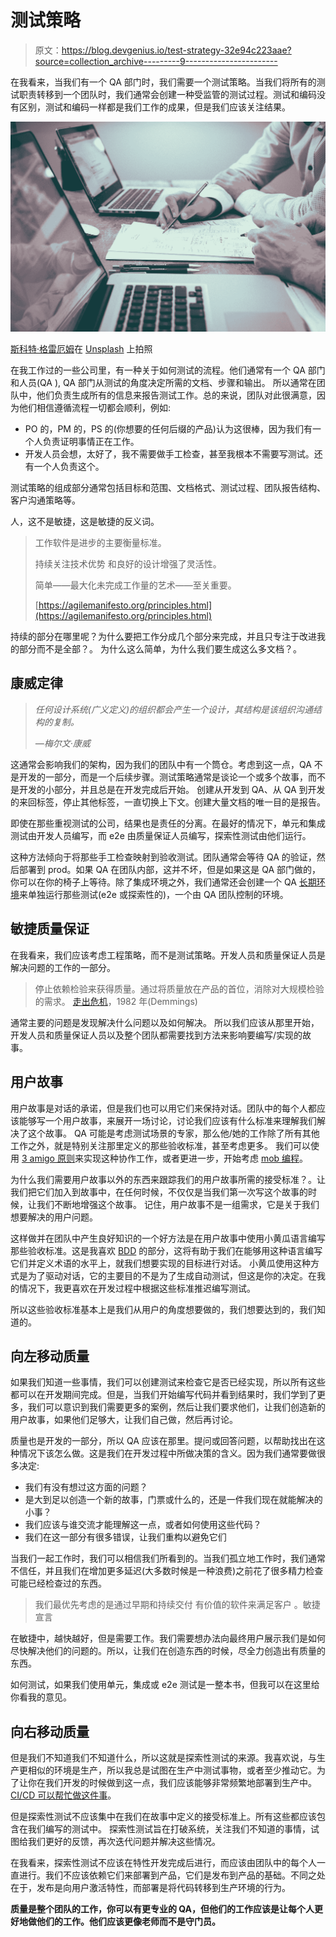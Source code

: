 # 测试策略

> 原文：<https://blog.devgenius.io/test-strategy-32e94c223aae?source=collection_archive---------9----------------------->

在我看来，当我们有一个 QA 部门时，我们需要一个测试策略。当我们将所有的测试职责转移到一个团队时，我们通常会创建一种受监管的测试过程。测试和编码没有区别，测试和编码一样都是我们工作的成果，但是我们应该关注结果。

![](img/d355134f75dab5922e6b38ab5333cb2e.png)

[斯科特·格雷厄姆](https://unsplash.com/@homajob?utm_source=medium&utm_medium=referral)在 [Unsplash](https://unsplash.com?utm_source=medium&utm_medium=referral) 上拍照

在我工作过的一些公司里，有一种关于如何测试的流程。他们通常有一个 QA 部门和人员(QA ), QA 部门从测试的角度决定所需的文档、步骤和输出。
所以通常在团队中，他们负责生成所有的信息来报告测试工作。总的来说，团队对此很满意，因为他们相信遵循流程一切都会顺利，例如:

*   PO 的，PM 的，PS 的(你想要的任何后缀的产品)认为这很棒，因为我们有一个人负责证明事情正在工作。
*   开发人员会想，太好了，我不需要做手工检查，甚至我根本不需要写测试。还有一个人负责这个。

测试策略的组成部分通常包括目标和范围、文档格式、测试过程、团队报告结构、客户沟通策略等。

人，这不是敏捷，这是敏捷的反义词。

> 工作软件是进步的主要衡量标准。
> 
> 持续关注技术优势
> 和良好的设计增强了灵活性。
> 
> 简单——最大化未完成工作量的艺术——至关重要。
> 
> [https://agilemanifesto.org/principles.html](https://agilemanifesto.org/principles.html)

持续的部分在哪里呢？为什么要把工作分成几个部分来完成，并且只专注于改进我的部分而不是全部？。
为什么这么简单，为什么我们要生成这么多文档？。

## 康威定律

> *任何设计系统(广义定义)的组织都会产生一个设计，其结构是该组织沟通结构的复制。*
> 
> *—梅尔文·康威*

这通常会影响我们的架构，因为我们的团队中有一个筒仓。考虑到这一点，QA 不是开发的一部分，而是一个后续步骤。测试策略通常是谈论一个或多个故事，而不是开发的小部分，并且总是在开发完成后开始。
创建从开发到 QA、从 QA 到开发的来回标签，停止其他标签，一直切换上下文。创建大量文档的唯一目的是报告。

即使在那些重视测试的公司，结果也是责任的分离。在最好的情况下，单元和集成测试由开发人员编写，而 e2e 由质量保证人员编写，探索性测试由他们运行。

这种方法倾向于将那些手工检查映射到验收测试。团队通常会等待 QA 的验证，然后部署到 prod。如果 QA 在团队内部，这并不坏，但是如果这是 QA 部门做的，你可以在你的椅子上等待。除了集成环境之外，我们通常还会创建一个 QA [长期环境](/long-lived-environments-93f097786aa6?sk=84eba6ba390918a6a9a89fff6454e3b4)来单独运行那些测试(e2e 或探索性的)，一个由 QA 团队控制的环境。

## 敏捷质量保证

在我看来，我们应该考虑工程策略，而不是测试策略。开发人员和质量保证人员是解决问题的工作的一部分。

> 停止依赖检验来获得质量。通过将质量放在产品的首位，消除对大规模检验的需求。
> [走出危机](http://www.amazon.com/exec/obidos/ISBN=0262541157/worldwidedemingw)，1982 年(Demmings)

通常主要的问题是发现解决什么问题以及如何解决。
所以我们应该从那里开始，开发人员和质量保证人员以及整个团队都需要找到方法来影响要编写/实现的故事。

## 用户故事

用户故事是对话的承诺，但是我们也可以用它们来保持对话。团队中的每个人都应该能够写一个用户故事，来展开一场讨论，讨论我们应该有什么标准来理解我们解决了这个故事。
QA 可能是考虑测试场景的专家，那么他/她的工作除了所有其他工作之外，就是特别关注那里定义的那些验收标准，甚至考虑更多。
我们可以使用 [3 amigo 原则](https://www.softwaretestinghelp.com/3-amigo-principle/)来实现这种协作工作，或者更进一步，开始考虑 [mob 编程](https://www.youtube.com/channel/UCgt1lVMrdwlZKBaerxxp2iQ)。

为什么我们需要用户故事以外的东西来跟踪我们的用户故事所需的接受标准？。让我们把它们加入到故事中，在任何时候，不仅仅是当我们第一次写这个故事的时候，让我们不断地增强这个故事。
记住，用户故事不是一组需求，它是关于我们想要解决的用户问题。

这样做并在团队中产生良好知识的一个好方法是在用户故事中使用小黄瓜语言编写那些验收标准。这是我喜欢 [BDD](https://en.wikipedia.org/wiki/Behavior-driven_development) 的部分，这将有助于我们在能够用这种语言编写它们并定义术语的水平上，就我们想要实现的目标进行对话。
小黄瓜使用这种方式是为了驱动对话，它的主要目的不是为了生成自动测试，但这是你的决定。在我的情况下，我更喜欢在开发过程中根据这些标准推迟编写测试。

所以这些验收标准基本上是我们从用户的角度想要做的，我们想要达到的，我们知道的。

## 向左移动质量

如果我们知道一些事情，我们可以创建测试来检查它是否已经实现，所以所有这些都可以在开发期间完成。但是，当我们开始编写代码并看到结果时，我们学到了更多，我们可以意识到我们需要更多的案例，然后让我们要求他们，让我们创造新的用户故事，如果他们足够大，让我们自己做，然后再讨论。

质量也是开发的一部分，所以 QA 应该在那里。提问或回答问题，以帮助找出在这种情况下该怎么做。这是我们在开发过程中所做决策的含义。因为我们通常要做很多决定:

*   我们有没有想过这方面的问题？
*   是大到足以创造一个新的故事，门票或什么的，还是一件我们现在就能解决的小事？
*   我们应该与谁交流才能理解这一点，或者如何使用这些代码？
*   我们在这一部分有很多错误，让我们重构以避免它们

当我们一起工作时，我们可以相信我们所看到的。当我们孤立地工作时，我们通常不信任，并且我们在增加更多延迟(大多数时候是一种浪费)之前花了很多精力检查可能已经检查过的东西。

> 我们最优先考虑的是通过早期和持续交付
> 有价值的软件来满足客户
> 。敏捷宣言

在敏捷中，越快越好，但是需要工作。我们需要想办法向最终用户展示我们是如何尽快解决他们的问题的。所以，让我们在创造东西的时候，尽全力创造出有质量的东西。

如何测试，如果我们使用单元，集成或 e2e 测试是一整本书，但我可以在这里给你看我的意见。

## 向右移动质量

但是我们不知道我们不知道什么，所以这就是探索性测试的来源。我喜欢说，与生产更相似的环境是生产，所以我总是试图在生产中测试事物，或者至少推动它。为了让你在我们开发的时候做到这一点，我们应该能够非常频繁地部署到生产中。 [CI/CD 可以帮忙做这件事](https://javi-kata.medium.com/ci-cd-for-dummies-b45ed917f9dc?sk=28eede1d5fec71121eea4954583130e9)。

但是探索性测试不应该集中在我们在故事中定义的接受标准上。所有这些都应该包含在我们编写的测试中。
探索性测试旨在打破系统，关注我们不知道的事情，试图给我们更好的反馈，再次迭代问题并解决这些情况。

在我看来，探索性测试不应该在特性开发完成后进行，而应该由团队中的每个人一直进行。我们不应该依赖它们来部署到产品，它们是发布到产品的基础。不同之处在于，发布是向用户激活特性，而部署是将代码转移到生产环境的行为。

**质量是整个团队的工作，你可以有更专业的 QA，但他们的工作应该是让每个人更好地做他们的工作。他们应该更像老师而不是守门员。**